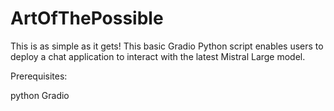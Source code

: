 # ArtOfThePossible

This is as simple as it gets! This basic Gradio Python script enables users to deploy a chat application to interact with the latest Mistral Large model.

Prerequisites:

python
Gradio
